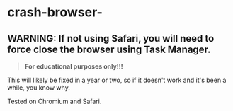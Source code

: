 # crash-browser-
## **WARNING:** If not using Safari, you will need to force close the browser using Task Manager.
> **For educational purposes only!!!**

This will likely be fixed in a year or two, so if it doesn't work and it's been a while, you know why.

Tested on Chromium and Safari.
